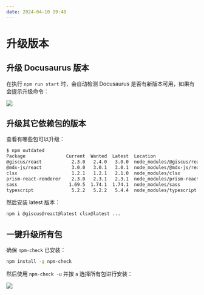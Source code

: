 ```yaml
---
date: 2024-04-10 19:40
---
```


# 升级版本

## 升级 Docusaurus 版本

在执行 `npm run start` 时，会自动检测 Docusaurus 是否有新版本可用，如果有会提示升级命令：

![](https://image-host-1251893006.cos.ap-chengdu.myqcloud.com/2024%2F04%2F08%2F20240408204828.png)

## 升级其它依赖包的版本

查看有哪些包可以升级：

```bash
$ npm outdated
Package               Current  Wanted  Latest  Location                           Depended by
@giscus/react           2.3.0   2.4.0   3.0.0  node_modules/@giscus/react         my-doc
@mdx-js/react           3.0.0   3.0.1   3.0.1  node_modules/@mdx-js/react         my-doc
clsx                    1.2.1   1.2.1   2.1.0  node_modules/clsx                  my-doc
prism-react-renderer    2.3.0   2.3.1   2.3.1  node_modules/prism-react-renderer  my-doc
sass                   1.69.5  1.74.1  1.74.1  node_modules/sass                  my-doc
typescript              5.2.2   5.2.2   5.4.4  node_modules/typescript            my-doc
```

然后安装 latest 版本：

```bash
npm i @giscus@react@latest clsx@latest ...
```

## 一键升级所有包

确保 `npm-check` 已安装：

```bash
npm install -g npm-check
```

然后使用 `npm-check -u` 并按 `a` 选择所有包进行安装：

![](https://image-host-1251893006.cos.ap-chengdu.myqcloud.com/2024%2F04%2F09%2F20240409162834.png)
